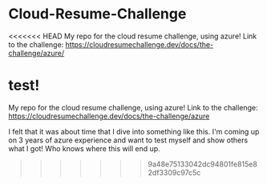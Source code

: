 # Cloud-Resume-Challenge
<<<<<<< HEAD
My repo for the cloud resume challenge, using azure! Link to the challenge: https://cloudresumechallenge.dev/docs/the-challenge/azure/

test!
=======
My repo for the cloud resume challenge, using azure! Link to the challenge: https://cloudresumechallenge.dev/docs/the-challenge/azure

I felt that it was about time that I dive into something like this. I'm coming up on 3 years of azure experience and want to test myself and show others what I got! Who knows where this will end up.
>>>>>>> 9a48e75133042dc94801fe815e82df3309c97c5c
